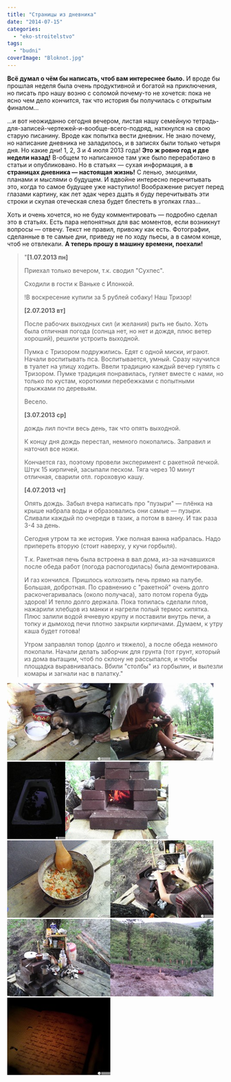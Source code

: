 ```yaml
---
title: "Страницы из дневника"
date: "2014-07-15"
categories: 
  - "eko-stroitelstvo"
tags: 
  - "budni"
coverImage: "Bloknot.jpg"
---
```


**Всё думал о чём бы написать, чтоб вам интереснее было.** И вроде бы прошлая неделя была очень продуктивной и богатой на приключения, но писать про нашу возню с соломой почему-то не хочется: пока не ясно чем дело кончится, так что история бы получилась с открытым финалом...

...и вот неожиданно сегодня вечером, листая нашу семейную тетрадь-для-записей-чертежей-и-вообще-всего-подряд, наткнулся на свою старую писанину. Вроде как попытка вести дневник. Не знаю почему, но написание дневника не заладилось, и в записях были только четыря дня. Но какие дни! 1, 2, 3 и 4 июля 2013 года! **Это ж ровно год и две недели назад!** В-общем то написанное там уже было переработано в статьи и опубликовано. Но в статьях — сухая информация, а **в страницах дневника — настоящая жизнь!** С ленью, эмоциями, планами и мыслями о будущем. И вдвойне интересно перечитывать это, когда то самое будущее уже наступило! Воображение рисует перед глазами картину, как лет эдак через дцать я буду перечитывать эти строки и скупая отеческая слеза будет блестеть в уголках глаз...

Хоть и очень хочется, но не буду комментировать — подробно сделал это в статьях. Есть пара непонятных для вас моментов, если возникнут вопросы — отвечу. Текст не правил, привожу как есть. Фотографии, сделанные в те самые дни, приведу не по ходу пьесы, а в самом конце, чтоб не отвлекали. **А теперь прошу в машину времени, поехали!**

> "**\[1.07.2013 пн\]**
> 
> Приехал только вечером, т.к. сводил "Сухпес".
> 
> Сходили в гости к Ваньке с Илонкой.
> 
> !В воскресение купили за 5 рублей собаку! Наш Тризор!
> 
> **\[2.07.2013 вт\]**
> 
> После рабочих выходных сил (и желания) рыть не было. Хоть была отличная погода (солнца нет, но нет и дождя, плюс ветер хороший), решили устроить выходной.
> 
> Пумка с Тризором подружились. Едят с одной миски, играют. Начали воспитывать пса. Воспитывается, умный. Сразу научился в туалет на улицу ходить. Ввели традицию каждый вечер гулять с Тризором. Пумке традиция понравилась, гуляет вместе с нами, но только по кустам, короткими перебежками с попытными прыжками по деревьям.
> 
> Весело.
> 
> **\[3.07.2013 ср\]**
> 
> дождь лил почти весь день, так что опять выходной.
> 
> К концу дня дождь перестал, немного покопались. Заправил и наточил все ножи.
> 
> Кончается газ, поэтому провели эксперимент с ракетной печкой. Штук 15 кирпичей, засыпали песком. Тяга через 10 минут отличная, сварили отл. гороховую кашу.
> 
> **\[4.07.2013 чт\]**
> 
> Опять дождь. Забыл вчера написать про "пузыри" — плёнка на крыше набрала воды и образовались они самые — пузыри. Сливали каждый по очереди в тазик, а потом в ванну. И так раза 3-4 за день.
> 
> Сегодня утром та же история. Уже полная ванна набралась. Надо припереть вторую (стоит наверху, у кучи горбыля).
> 
> Т.к. Ракетная печь была встроена в вал дома, из-за начавшихся после обеда работ (погода распогодилась) была демонтирована.
> 
> И газ кончился. Пришлось колхозить печь прямо на палубе. Большая, добротная. По сравнению с "ракетной" очень долго раскочегаривалась (около получаса), зато потом горела будь здоров! И тепло долго держала. Пока топилась сделали плов, нажарили хлебцов из манки и нагрели полый термос кипятка. Плюс залили водой ячневую крупу и поставили внутрь печи, а топку и дымоход печи плотно закрыли кирпичами. Думаем, к утру каша будет готова!
> 
> Утром заправлял топор (долго и тяжело), а после обеда немного покопали. Начали делать заборчик для грунта (тот грунт, который из дома вытащим, чтоб по склону не рассыпался, и чтобы площадка выравнивалась. Вбили "столбы" из горбылин, и вылезли комары и загнали нас в палатку."

[![...Пумка с Тризором подружились. Едят с одной миски, играют...](images/IMG_20130701_191232-240x180.jpg)](http://svobodaiznutri.ru/wp-content/uploads/IMG_20130701_191232.jpg)[![...Утром заправлял топор (долго и тяжело)...](images/IMG_20130703_144855-240x180.jpg)](http://svobodaiznutri.ru/wp-content/uploads/IMG_20130703_144855.jpg)[![...Уже полная ванна набралась...](images/IMG_20130703_213232-e1405390425345-135x180.jpg)](http://svobodaiznutri.ru/wp-content/uploads/IMG_20130703_213232-e1405390425345.jpg)[![...очень долго раскочегаривалась (около получаса), зато потом горела будь здоров!..](images/IMG_20130704_172034-240x180.jpg)](http://svobodaiznutri.ru/wp-content/uploads/IMG_20130704_172034.jpg)[![...Пока топилась сделали плов...](images/IMG_20130704_172049-240x180.jpg)](http://svobodaiznutri.ru/wp-content/uploads/IMG_20130704_172049.jpg)[![...нажарили хлебцов из манки...](images/IMG_20130704_171938-240x180.jpg)](http://svobodaiznutri.ru/wp-content/uploads/IMG_20130704_171938.jpg)[![...залили водой ячневую крупу и поставили внутрь печи, а топку и дымоход печи плотно закрыли кирпичами. Думаем, к утру каша будет готова!](images/IMG_20130704_202902-240x180.jpg)](http://svobodaiznutri.ru/wp-content/uploads/IMG_20130704_202902.jpg)[![...Вбили "столбы" из горбылин, и вылезли комары и загнали нас в палатку.](images/IMG_20130704_203050-240x180.jpg)](http://svobodaiznutri.ru/wp-content/uploads/IMG_20130704_203050.jpg)[![Первоисточник!](images/IMG_20140714_223732-240x180.jpg)](http://svobodaiznutri.ru/wp-content/uploads/IMG_20140714_223732.jpg)
